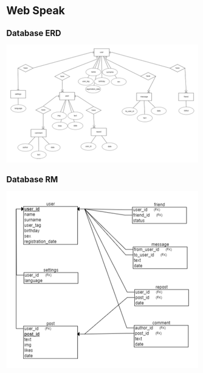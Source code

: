 # Web Speak


## Database ERD
![My Remote Image](https://github.com/Dmytro27Ind/images/blob/main/web_speak_ERD.png)

## Database RM
![My Remote Image](https://github.com/Dmytro27Ind/images/blob/main/web_speak_RD.png)
